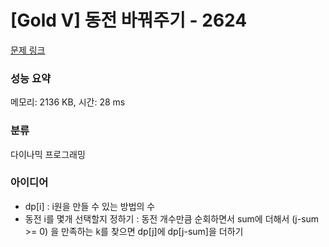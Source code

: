 # [Gold V] 동전 바꿔주기 - 2624 

[문제 링크](https://www.acmicpc.net/problem/2624) 

### 성능 요약

메모리: 2136 KB, 시간: 28 ms

### 분류

다이나믹 프로그래밍

### 아이디어

- dp[i] : i원을 만들 수 있는 방법의 수
- 동전 i를 몇개 선택할지 정하기 : 동전 개수만큼 순회하면서 sum에 더해서 (j-sum >= 0) 을 만족하는 k를 찾으면 dp[j]에 dp[j-sum]을 더하기
